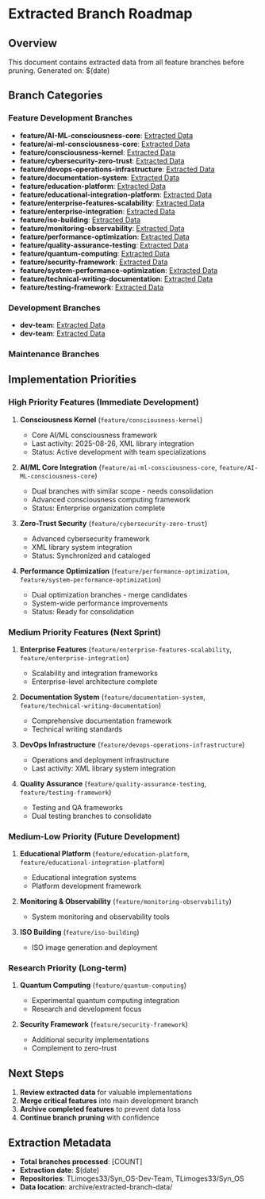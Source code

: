# Extracted Branch Roadmap

## Overview
This document contains extracted data from all feature branches before pruning.
Generated on: $(date)

## Branch Categories

### Feature Development Branches
- **feature/AI-ML-consciousness-core**: [Extracted Data](archive/extracted-branch-data/TLimoges33_Syn_OS_feature_AI-ML-consciousness-core.md)
- **feature/ai-ml-consciousness-core**: [Extracted Data](archive/extracted-branch-data/TLimoges33_Syn_OS_feature_ai-ml-consciousness-core.md)
- **feature/consciousness-kernel**: [Extracted Data](archive/extracted-branch-data/TLimoges33_Syn_OS_feature_consciousness-kernel.md)
- **feature/cybersecurity-zero-trust**: [Extracted Data](archive/extracted-branch-data/TLimoges33_Syn_OS_feature_cybersecurity-zero-trust.md)
- **feature/devops-operations-infrastructure**: [Extracted Data](archive/extracted-branch-data/TLimoges33_Syn_OS_feature_devops-operations-infrastructure.md)
- **feature/documentation-system**: [Extracted Data](archive/extracted-branch-data/TLimoges33_Syn_OS_feature_documentation-system.md)
- **feature/education-platform**: [Extracted Data](archive/extracted-branch-data/TLimoges33_Syn_OS_feature_education-platform.md)
- **feature/educational-integration-platform**: [Extracted Data](archive/extracted-branch-data/TLimoges33_Syn_OS_feature_educational-integration-platform.md)
- **feature/enterprise-features-scalability**: [Extracted Data](archive/extracted-branch-data/TLimoges33_Syn_OS_feature_enterprise-features-scalability.md)
- **feature/enterprise-integration**: [Extracted Data](archive/extracted-branch-data/TLimoges33_Syn_OS_feature_enterprise-integration.md)
- **feature/iso-building**: [Extracted Data](archive/extracted-branch-data/TLimoges33_Syn_OS_feature_iso-building.md)
- **feature/monitoring-observability**: [Extracted Data](archive/extracted-branch-data/TLimoges33_Syn_OS_feature_monitoring-observability.md)
- **feature/performance-optimization**: [Extracted Data](archive/extracted-branch-data/TLimoges33_Syn_OS_feature_performance-optimization.md)
- **feature/quality-assurance-testing**: [Extracted Data](archive/extracted-branch-data/TLimoges33_Syn_OS_feature_quality-assurance-testing.md)
- **feature/quantum-computing**: [Extracted Data](archive/extracted-branch-data/TLimoges33_Syn_OS_feature_quantum-computing.md)
- **feature/security-framework**: [Extracted Data](archive/extracted-branch-data/TLimoges33_Syn_OS_feature_security-framework.md)
- **feature/system-performance-optimization**: [Extracted Data](archive/extracted-branch-data/TLimoges33_Syn_OS_feature_system-performance-optimization.md)
- **feature/technical-writing-documentation**: [Extracted Data](archive/extracted-branch-data/TLimoges33_Syn_OS_feature_technical-writing-documentation.md)
- **feature/testing-framework**: [Extracted Data](archive/extracted-branch-data/TLimoges33_Syn_OS_feature_testing-framework.md)

### Development Branches
- **dev-team**: [Extracted Data](archive/extracted-branch-data/TLimoges33_Syn_OS-Dev-Team_dev-team.md)
- **dev-team**: [Extracted Data](archive/extracted-branch-data/TLimoges33_Syn_OS_dev-team.md)

### Maintenance Branches

## Implementation Priorities

### High Priority Features (Immediate Development)
1. **Consciousness Kernel** (`feature/consciousness-kernel`) 
   - Core AI/ML consciousness framework
   - Last activity: 2025-08-26, XML library integration
   - Status: Active development with team specializations

2. **AI/ML Core Integration** (`feature/ai-ml-consciousness-core`, `feature/AI-ML-consciousness-core`)
   - Dual branches with similar scope - needs consolidation
   - Advanced consciousness computing framework
   - Status: Enterprise organization complete

3. **Zero-Trust Security** (`feature/cybersecurity-zero-trust`)
   - Advanced cybersecurity framework
   - XML library system integration
   - Status: Synchronized and cataloged

4. **Performance Optimization** (`feature/performance-optimization`, `feature/system-performance-optimization`)
   - Dual optimization branches - merge candidates
   - System-wide performance improvements
   - Status: Ready for consolidation

### Medium Priority Features (Next Sprint)
1. **Enterprise Features** (`feature/enterprise-features-scalability`, `feature/enterprise-integration`)
   - Scalability and integration frameworks
   - Enterprise-level architecture complete

2. **Documentation System** (`feature/documentation-system`, `feature/technical-writing-documentation`)
   - Comprehensive documentation framework
   - Technical writing standards

3. **DevOps Infrastructure** (`feature/devops-operations-infrastructure`)
   - Operations and deployment infrastructure
   - Last activity: XML library system integration

4. **Quality Assurance** (`feature/quality-assurance-testing`, `feature/testing-framework`)
   - Testing and QA frameworks
   - Dual testing branches to consolidate

### Medium-Low Priority (Future Development)
1. **Educational Platform** (`feature/education-platform`, `feature/educational-integration-platform`)
   - Educational integration systems
   - Platform development framework

2. **Monitoring & Observability** (`feature/monitoring-observability`)
   - System monitoring and observability tools

3. **ISO Building** (`feature/iso-building`)
   - ISO image generation and deployment

### Research Priority (Long-term)
1. **Quantum Computing** (`feature/quantum-computing`)
   - Experimental quantum computing integration
   - Research and development focus

2. **Security Framework** (`feature/security-framework`)
   - Additional security implementations
   - Complement to zero-trust

## Next Steps

1. **Review extracted data** for valuable implementations
2. **Merge critical features** into main development branch
3. **Archive completed features** to prevent data loss
4. **Continue branch pruning** with confidence

## Extraction Metadata

- **Total branches processed**: [COUNT]
- **Extraction date**: $(date)
- **Repositories**: TLimoges33/Syn_OS-Dev-Team, TLimoges33/Syn_OS
- **Data location**: archive/extracted-branch-data/
